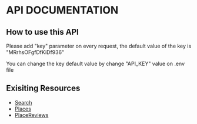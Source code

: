 # **API DOCUMENTATION** #

## **How to use this API** ##
Please add "key" parameter on every request, the default value of the key is "MRrhsOFgfDfKiDf936"

You can change the key default value by change "API_KEY" value on .env file
## **Exisiting Resources**

* [Search](/docs/search)
* [Places](/docs/places)
* [PlaceReviews](/docs/place-reviews) 